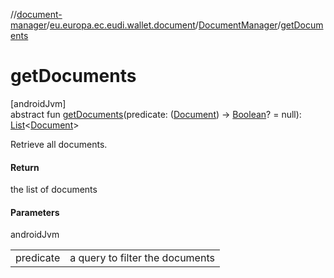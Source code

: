 //[document-manager](../../../index.md)/[eu.europa.ec.eudi.wallet.document](../index.md)/[DocumentManager](index.md)/[getDocuments](get-documents.md)

# getDocuments

[androidJvm]\
abstract fun [getDocuments](get-documents.md)(predicate: ([Document](../-document/index.md)) -&gt; [Boolean](https://kotlinlang.org/api/latest/jvm/stdlib/kotlin-stdlib/kotlin/-boolean/index.html)? = null): [List](https://kotlinlang.org/api/latest/jvm/stdlib/kotlin-stdlib/kotlin.collections/-list/index.html)&lt;[Document](../-document/index.md)&gt;

Retrieve all documents.

#### Return

the list of documents

#### Parameters

androidJvm

| | |
|---|---|
| predicate | a query to filter the documents |
